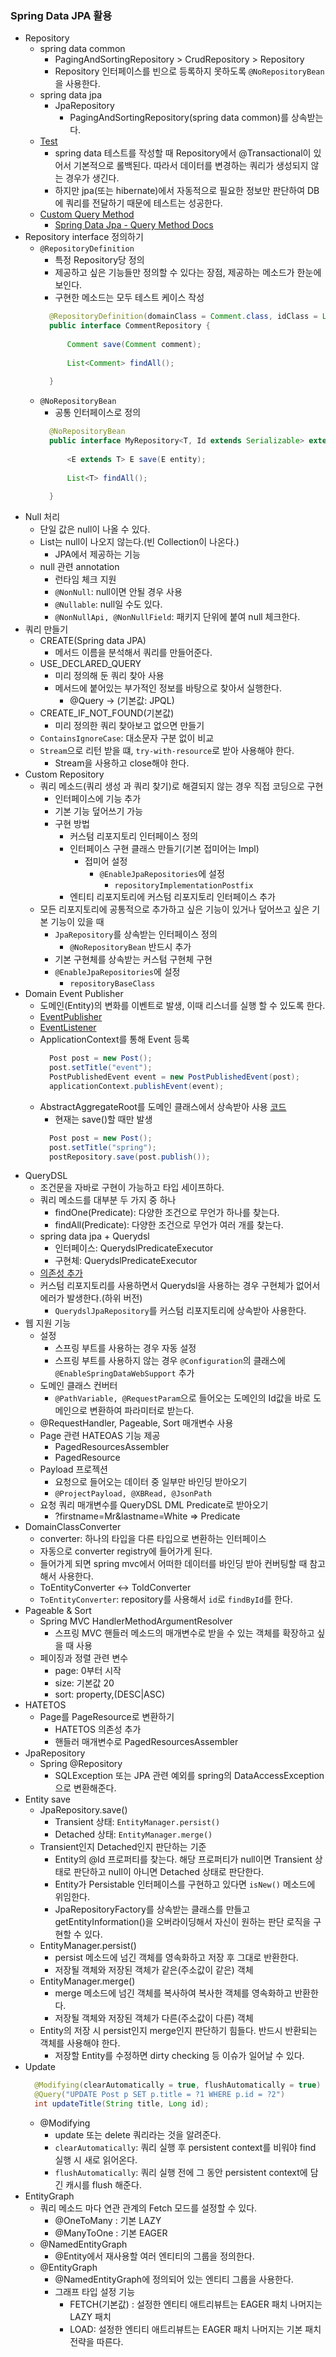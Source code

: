 ### Spring Data JPA 활용

- Repository
    - spring data common
        - PagingAndSortingRepository > CrudRepository > Repository
        - Repository 인터페이스를 빈으로 등록하지 못하도록 `@NoRepositoryBean`을 사용한다.
    - spring data jpa
        - JpaRepository
            - PagingAndSortingRepository(spring data common)를 상속받는다.
    - [Test](jpa-spring-data/src/test/java/me/whiteship/jpaspringdata/PostRepositoryTest.java)
        - spring data 테스트를 작성할 때 Repository에서 @Transactional이 있어서 기본적으로 롤백된다. 따라서 데이터를 변경하는 쿼리가 생성되지 않는 경우가 생긴다.
        - 하지만 jpa(또는 hibernate)에서 자동적으로 필요한 정보만 판단하여 DB에 쿼리를 전달하기 때문에 테스트는 성공한다.
    - [Custom Query Method](jpa-spring-data/src/main/java/me/whiteship/jpaspringdata/PostRepository.java)
        - [Spring Data Jpa - Query Method Docs](https://docs.spring.io/spring-data/jpa/docs/current/reference/html/#jpa.query-methods)
- Repository interface 정의하기
    - `@RepositoryDefinition`
        - 특정 Repository당 정의
        - 제공하고 싶은 기능들만 정의할 수 있다는 장점, 제공하는 메소드가 한눈에 보인다.
        - 구현한 메소드는 모두 테스트 케이스 작성
        ```java
          @RepositoryDefinition(domainClass = Comment.class, idClass = Long.class)
          public interface CommentRepository {
          
              Comment save(Comment comment);
          
              List<Comment> findAll();
          
          }
        ```
    - `@NoRepositoryBean`
        - 공통 인터페이스로 정의
        ```java
          @NoRepositoryBean
          public interface MyRepository<T, Id extends Serializable> extends Repository<T, Id> {
          
              <E extends T> E save(E entity);
          
              List<T> findAll();
          
          }
        ```
- Null 처리
    - 단일 값은 null이 나올 수 있다.
    - List는 null이 나오지 않는다.(빈 Collection이 나온다.)
        - JPA에서 제공하는 기능
    - null 관련 annotation
        - 런타임 체크 지원
        - `@NonNull`: null이면 안될 경우 사용
        - `@Nullable`: null일 수도 있다.
        - `@NonNullApi, @NonNullField`: 패키지 단위에 붙여 null 체크한다.
- 쿼리 만들기
    - CREATE(Spring data JPA)
        - 메서드 이름을 분석해서 쿼리를 만들어준다.
    - USE_DECLARED_QUERY
        - 미리 정의해 둔 쿼리 찾아 사용
        - 메서드에 붙어있는 부가적인 정보를 바탕으로 찾아서 실행한다.
            - @Query -> (기본값: JPQL)
    - CREATE_IF_NOT_FOUND(기본값)
        - 미리 정의한 쿼리 찾아보고 없으면 만들기
    - `ContainsIgnoreCase`: 대소문자 구분 없이 비교
    - `Stream`으로 리턴 받을 떄, `try-with-resource`로 받아 사용해야 한다.
        - Stream을 사용하고 close해야 한다.
- Custom Repository
    - 쿼리 메소드(쿼리 생성 과 쿼리 찾기)로 해결되지 않는 경우 직접 코딩으로 구현
        - 인터페이스에 기능 추가
        - 기본 기능 덮어쓰기 가능
        - 구현 방법
            - 커스텀 리포지토리 인터페이스 정의
            - 인터페이스 구현 클래스 만들기(기본 접미어는 Impl)
                - 접미어 설정
                    - `@EnableJpaRepositories`에 설정
                        - `repositoryImplementationPostfix`
            - 엔티티 리포지토리에 커스텀 리포지토리 인터페이스 추가
    - 모든 리포지토리에 공통적으로 추가하고 싶은 기능이 있거나 덮어쓰고 싶은 기본 기능이 있을 때
        - `JpaRepository`를 상속받는 인터페이스 정의
            - `@NoRepositoryBean` 반드시 추가
        - 기본 구현체를 상속받는 커스텀 구현체 구현
        - `@EnableJpaRepositories`에 설정
            - `repositoryBaseClass`
- Domain Event Publisher
    - 도메인(Entity)의 변화를 이벤트로 발생, 이때 리스너를 실행 할 수 있도록 한다.
    - [EventPublisher](./jpa-second-application/src/main/java/me/whiteship/jpasecondapplication/post/PostPublishedEvent.java)
    - [EventListener](./jpa-second-application/src/main/java/me/whiteship/jpasecondapplication/post/PostListener.java)
    - ApplicationContext를 통해 Event 등록
        ```java
          Post post = new Post();
          post.setTitle("event");
          PostPublishedEvent event = new PostPublishedEvent(post);
          applicationContext.publishEvent(event);
        ```
    - AbstractAggregateRoot를 도메인 클래스에서 상속받아 사용 [코드](./jpa-second-application/src/main/java/me/whiteship/jpasecondapplication/post/Post.java)
        - 현재는 save()할 때만 발생
        ```java
          Post post = new Post();
          post.setTitle("spring");
          postRepository.save(post.publish());
        ```
- QueryDSL
    - 조건문을 자바로 구현이 가능하고 타입 세이프하다.
    - 쿼리 메소드를 대부분 두 가지 중 하나
        - findOne(Predicate): 다양한 조건으로 무언가 하나를 찾는다.
        - findAll(Predicate): 다양한 조건으로 무언가 여러 개를 찾는다.
    - spring data jpa + Querydsl
        - 인터페이스: QuerydslPredicateExecutor<T>
        - 구현체: QuerydslPredicateExecutor<T>
    - [의존성 추가](./querydsl-application/pom.xml)
    - 커스텀 리포지토리를 사용하면서 Querydsl을 사용하는 경우 구현체가 없어서 에러가 발생한다.(하위 버전)
        - `QuerydslJpaRepository`를 커스텀 리포지토리에 상속받아 사용한다.
- 웹 지원 기능
    - 설정
        - 스프링 부트를 사용하는 경우 자동 설정
        - 스프링 부트를 사용하지 않는 경우 `@Configuration`의 클래스에 `@EnableSpringDataWebSupport` 추가
    - 도메인 클래스 컨버터
        - `@PathVariable, @RequestParam`으로 들어오는 도메인의 Id값을 바로 도메인으로 변환하여 파라미터로 받는다.
    - @RequestHandler, Pageable, Sort 매개변수 사용
    - Page 관련 HATEOAS 기능 제공
        - PagedResourcesAssembler
        - PagedResource
    - Payload 프로젝션
        - 요청으로 들어오는 데이터 중 일부만 바인딩 받아오기
        - `@ProjectPayload, @XBRead, @JsonPath`
    - 요청 쿼리 매개변수를 QueryDSL DML Predicate로 받아오기
        - ?firstname=Mr&lastname=White => Predicate
- DomainClassConverter
    - converter: 하나의 타입을 다른 타입으로 변환하는 인터페이스
    - 자동으로 converter registry에 들어가게 된다.
    - 들어가게 되면 spring mvc에서 어떠한 데이터를 바인딩 받아 컨버팅할 때 참고해서 사용한다.
    - ToEntityConverter <-> ToIdConverter
    - `ToEntityConverter`: repository를 사용해서 `id`로 `findById`를 한다.
- Pageable & Sort
    - Spring MVC HandlerMethodArgumentResolver
        - 스프링 MVC 핸들러 메소드의 매개변수로 받을 수 있는 객체를 확장하고 싶을 때 사용
    - 페이징과 정렬 관련 변수
        - page: 0부터 시작 
        - size: 기본값 20
        - sort: property,(DESC|ASC)
- HATETOS
    - Page를 PageResource로 변환하기
        - HATETOS 의존성 추가
        - 핸들러 매개변수로 PagedResourcesAssembler
- JpaRepository
    - Spring @Repository
        - SQLException 또는 JPA 관련 예외를 spring의 DataAccessException으로 변환해준다.
- Entity save
    - JpaRepository.save()
        - Transient 상태: `EntityManager.persist()`
        - Detached 상태: `EntityManager.merge()`
    - Transient인지 Detached인지 판단하는 기준
        - Entity의 @Id 프로퍼티를 찾는다. 해당 프로퍼티가 null이면 Transient 상태로 판단하고 null이 아니면 Detached 상태로 판단한다.
        - Entity가 Persistable 인터페이스를 구현하고 있다면 `isNew()` 메소드에 위임한다.
        - JpaRepositoryFactory를 상속받는 클래스를 만들고 getEntityInformation()을 오버라이딩해서 자신이 원하는 판단 로직을 구현할 수 있다.
    - EntityManager.persist()
        - persist 메소드에 넘긴 객체를 영속화하고 저장 후 그대로 반환한다.
        - 저장될 객체와 저장된 객체가 같은(주소값이 같은) 객체
    - EntityManager.merge()
        - merge 메소드에 넘긴 객체를 복사하여 복사한 객체를 영속화하고 반환한다.
        - 저장될 객체와 저장된 객체가 다른(주소값이 다른) 객체
    - Entity의 저장 시 persist인지 merge인지 판단하기 힘들다. 반드시 반환되는 객체를 사용해야 한다.
        - 저장할 Entity를 수정하면 dirty checking 등 이슈가 일어날 수 있다.
- Update
    ```java
      @Modifying(clearAutomatically = true, flushAutomatically = true)
      @Query("UPDATE Post p SET p.title = ?1 WHERE p.id = ?2")
      int updateTitle(String title, Long id);
    ```
    - @Modifying
        - update 또는 delete 쿼리라는 것을 알려준다.
        - `clearAutomatically`: 쿼리 실행 후 persistent context를 비워야 find 실행 시 새로 읽어온다.
        - `flushAutomatically`: 쿼리 실행 전에 그 동안 persistent context에 담긴 캐시를 flush 해준다.
- EntityGraph
    - 쿼리 메소드 마다 연관 관계의 Fetch 모드를 설정할 수 있다.
        - @OneToMany : 기본 LAZY
        - @ManyToOne : 기본 EAGER
    - @NamedEntityGraph
        - @Entity에서 재사용할 여러 엔티티의 그룹을 정의한다.
    - @EntityGraph
        - @NamedEntityGraph에 정의되어 있는 엔티티 그룹을 사용한다.
        - 그래프 타입 설정 기능
            - FETCH(기본값) : 설정한 엔티티 애트리뷰트는 EAGER 패치 나머지는 LAZY 패치
            - LOAD: 설정한 엔티티 애트리뷰트는 EAGER 패치 나머지는 기본 패치 전략을 따른다.